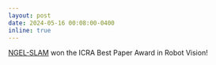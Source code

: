 ```yaml
---
layout: post
date: 2024-05-16 00:08:00-0400
inline: true
---
```


[NGEL-SLAM](https://arxiv.org/pdf/2311.09525.pdf) won the ICRA Best Paper Award in Robot Vision!
